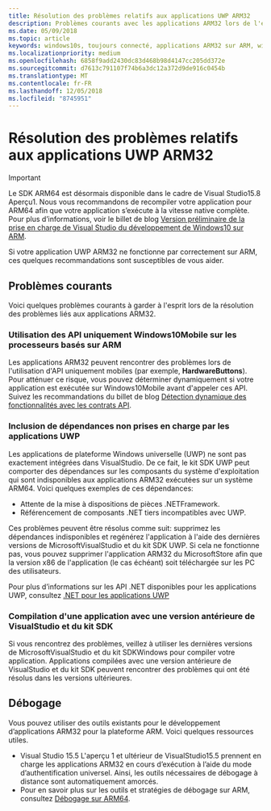 ```yaml
---
title: Résolution des problèmes relatifs aux applications UWP ARM32
description: Problèmes courants avec les applications ARM32 lors de l'exécution sur ARM, et comment les résoudre.
ms.date: 05/09/2018
ms.topic: article
keywords: windows10s, toujours connecté, applications ARM32 sur ARM, windows10 sur ARM, résolution des problèmes
ms.localizationpriority: medium
ms.openlocfilehash: 6858f9add2430dc83d468b98d4147cc205dd372e
ms.sourcegitcommit: d7613c791107f74b6a3dc12a372d9de916c0454b
ms.translationtype: MT
ms.contentlocale: fr-FR
ms.lasthandoff: 12/05/2018
ms.locfileid: "8745951"
---
```

# <a name="troubleshooting-arm32-uwp-apps"></a>Résolution des problèmes relatifs aux applications UWP ARM32
>[!IMPORTANT]
> Le SDK ARM64 est désormais disponible dans le cadre de Visual Studio15.8 Aperçu1. Nous vous recommandons de recompiler votre application pour ARM64 afin que votre application s’exécute à la vitesse native complète. Pour plus d’informations, voir le billet de blog [Version préliminaire de la prise en charge de Visual Studio du développement de Windows10 sur ARM](https://blogs.windows.com/buildingapps/2018/05/08/visual-studio-support-for-windows-10-on-arm-development/).

Si votre application UWP ARM32 ne fonctionne par correctement sur ARM, ces quelques recommandations sont susceptibles de vous aider. 

## <a name="common-issues"></a>Problèmes courants
Voici quelques problèmes courants à garder à l'esprit lors de la résolution des problèmes liés aux applications ARM32.

### <a name="using-windows-10-mobile-only-apis-on-arm-based-processors"></a>Utilisation des API uniquement Windows10Mobile sur les processeurs basés sur ARM 
Les applications ARM32 peuvent rencontrer des problèmes lors de l'utilisation d'API uniquement mobiles (par exemple, **HardwareButtons**). Pour atténuer ce risque, vous pouvez déterminer dynamiquement si votre application est exécutée sur Windows10Mobile avant d'appeler ces API. Suivez les recommandations du billet de blog [Détection dynamique des fonctionnalités avec les contrats API](https://blogs.windows.com/buildingapps/2015/09/15/dynamically-detecting-features-with-api-contracts-10-by-10/).

### <a name="including-dependencies-not-supported-by-uwp-apps"></a>Inclusion de dépendances non prises en charge par les applications UWP
Les applications de plateforme Windows universelle (UWP) ne sont pas exactement intégrées dans VisualStudio. De ce fait, le kit SDK UWP peut comporter des dépendances sur les composants du système d'exploitation qui sont indisponibles aux applications ARM32 exécutées sur un système ARM64. Voici quelques exemples de ces dépendances:

- Attente de la mise à dispositions de pièces .NETFramework.
- Référencement de composants .NET tiers incompatibles avec UWP.

Ces problèmes peuvent être résolus comme suit: supprimez les dépendances indisponibles et regénérez l'application à l'aide des dernières versions de MicrosoftVisualStudio et du kit SDK UWP. Si cela ne fonctionne pas, vous pouvez supprimer l'application ARM32 du MicrosoftStore afin que la version x86 de l'application (le cas échéant) soit téléchargée sur les PC des utilisateurs. 

Pour plus d’informations sur les API .NET disponibles pour les applications UWP, consultez [.NET pour les applications UWP](https://msdn.microsoft.com/library/windows/apps/mt185501.aspx)

### <a name="compiling-an-app-with-an-older-version-of-visual-studio-and-sdk"></a>Compilation d'une application avec une version antérieure de VisualStudio et du kit SDK
Si vous rencontrez des problèmes, veillez à utiliser les dernières versions de MicrosoftVisualStudio et du kit SDKWindows pour compiler votre application. Applications compilées avec une version antérieure de VisualStudio et du kit SDK peuvent rencontrer des problèmes qui ont été résolus dans les versions ultérieures.

## <a name="debugging"></a>Débogage
Vous pouvez utiliser des outils existants pour le développement d’applications ARM32 pour la plateforme ARM. Voici quelques ressources utiles.

- Visual Studio 15.5 L'aperçu 1 et ultérieur de VisualStudio15.5 prennent en charge les applications ARM32 en cours d’exécution à l’aide du mode d’authentification universel. Ainsi, les outils nécessaires de débogage à distance sont automatiquement amorcés.
- Pour en savoir plus sur les outils et stratégies de débogage sur ARM, consultez [Débogage sur ARM64](https://docs.microsoft.com/en-us/windows-hardware/drivers/debugger/debugging-arm64).